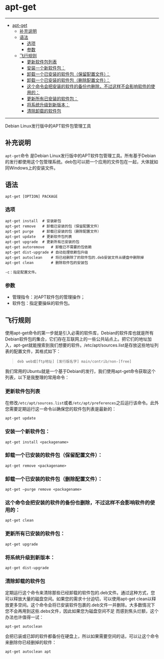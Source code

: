# apt-get

------

- [apt-get](#apt-get)
  - [补充说明](#补充说明)
  - [语法](#语法)
    - [选项](#选项)
    - [参数](#参数)
  - [飞行规则](#飞行规则)
    - [更新软件包列表](#更新软件包列表)
    - [安装一个新软件包：](#安装一个新软件包)
    - [卸载一个已安装的软件包（保留配置文件）：](#卸载一个已安装的软件包保留配置文件)
    - [卸载一个已安装的软件包（删除配置文件）：](#卸载一个已安装的软件包删除配置文件)
    - [这个命令会把安装的软件的备份也删除，不过这样不会影响软件的使用的：](#这个命令会把安装的软件的备份也删除不过这样不会影响软件的使用的)
    - [更新所有已安装的软件包：](#更新所有已安装的软件包)
    - [将系统升级到新版本：](#将系统升级到新版本)
    - [清除卸载的软件包](#清除卸载的软件包)

------

Debian Linux发行版中的APT软件包管理工具

## 补充说明

`apt-get`命令 是Debian Linux发行版中的APT软件包管理工具。所有基于Debian的发行都使用这个包管理系统。deb包可以把一个应用的文件包在一起，大体就如同Windows上的安装文件。

## 语法

`apt-get [OPTION] PACKAGE`

### 选项

```
apt-get install  # 安装新包
apt-get remove   # 卸载已安装的包（保留配置文件）
apt-get purge    # 卸载已安装的包（删除配置文件）
apt-get update   # 更新软件包列表
apt-get upgrade  # 更新所有已安装的包
apt-get autoremove   # 卸载已不需要的包依赖
apt-get dist-upgrade # 自动处理依赖包升级
apt-get autoclean    # 将已经删除了的软件包的.deb安装文件从硬盘中删除掉
apt-get clean        # 删除软件包的安装包

-c：指定配置文件。
```

### 参数

- 管理指令：对APT软件包的管理操作；
- 软件包：指定要操纵的软件包。

## 飞行规则

使用apt-get命令的第一步就是引入必需的软件库，Debian的软件库也就是所有Debian软件包的集合，它们存在互联网上的一些公共站点上。把它们的地址加入，apt-get就能搜索到我们想要的软件。/etc/apt/sources.list是存放这些地址列表的配置文件，其格式如下：

> `deb web或[ftp地址] [发行版名字] main/contrib/non-[free]`

我们常用的Ubuntu就是一个基于Debian的发行，我们使用apt-get命令获取这个列表，以下是我整理的常用命令：

### 更新软件包列表

在修改`/etc/apt/sources.list`或者`/etc/apt/preferences`之后运行该命令。此外您需要定期运行这一命令以确保您的软件包列表是最新的：

```
apt-get update
```

### 安装一个新软件包：

```
apt-get install <packagename>
```

### 卸载一个已安装的软件包（保留配置文件）：

```
apt-get remove <packagename>
```

### 卸载一个已安装的软件包（删除配置文件）：

```
apt-get –purge remove <packagename>
```

### 这个命令会把安装的软件的备份也删除，不过这样不会影响软件的使用的：

```
apt-get clean
```

### 更新所有已安装的软件包：

```
apt-get upgrade
```

### 将系统升级到新版本：

```
apt-get dist-upgrade
```

### 清除卸载的软件包

定期运行这个命令来清除那些已经卸载的软件包的.deb文件。通过这种方式，您可以释放大量的磁盘空间。如果您的需求十分迫切，可以使用apt-get clean以释放更多空间。这个命令会将已安装软件包裹的.deb文件一并删除。大多数情况下您不会再用到这些.debs文件，因此如果您为磁盘空间不足 而感到焦头烂额，这个办法也许值得一试：

```
apt-get autoclean
```

会把已装或已卸的软件都备份在硬盘上，所以如果需要空间的话，可以让这个命令来删除你已经删掉的软件：

```
apt-get autoclean apt
```